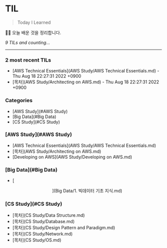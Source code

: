 # TIL
> Today I Learned

🏄‍♂️ 오늘 배운 것을 정리합니다.  


_9 TILs and counting..._

---

### 2 most recent TILs

- [AWS Technical Essentials](AWS Study/AWS Technical Essentials.md) - Thu Aug 18 22:27:31 2022 +0900
- [목차](AWS Study/Architecting on AWS.md) - Thu Aug 18 22:27:31 2022 +0900

### Categories

- [AWS Study](#AWS Study)
- [Big Data](#Big Data)
- [CS Study](#CS Study)

### [AWS Study](#AWS Study)
- [AWS Technical Essentials](AWS Study/AWS Technical Essentials.md)
- [목차](AWS Study/Architecting on AWS.md)
- [Developing on AWS](AWS Study/Developing on AWS.md)

### [Big Data](#Big Data)
- [<p align="center">](Big Data/1. 빅데이터 기초 지식.md)

### [CS Study](#CS Study)
- [목차](CS Study/Data Structure.md)
- [목차](CS Study/Database.md)
- [목차](CS Study/Design Pattern and Paradigm.md)
- [목차](CS Study/Network.md)
- [목차](CS Study/OS.md)

[1]: https://simonwillison.net/2020/Apr/20/self-rewriting-readme/
[2]: https://github.com/jbranchaud/til

